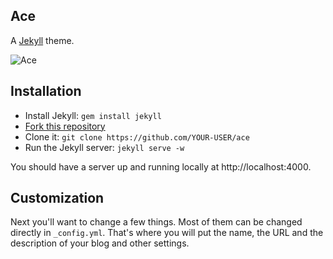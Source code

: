 ## Ace

A [Jekyll][jekyll] theme.

![Ace](http://i.imgur.com/tkqOjFt.png)

## Installation

- Install Jekyll: `gem install jekyll`
- [Fork this repository][fork]
- Clone it: `git clone https://github.com/YOUR-USER/ace`
- Run the Jekyll server: `jekyll serve -w`

You should have a server up and running locally at http://localhost:4000.

## Customization

Next you'll want to change a few things. Most of them can be changed directly in `_config.yml`.
That's where you will put the name, the URL and the description of your blog and other settings.

[jekyll]: http://jekyllrb.com/
[fork]: https://github.com/aliou/ace/fork
